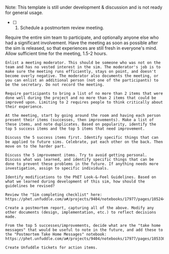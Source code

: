 Note: This template is still under development & discussion and is not ready for general usage.

 - [ ]  1. Schedule a postmortem review meeting. 

Require the entire sim team to participate, and optionally anyone else who had a significant involvement. Have the meeting as soon as possible after the sim is released, so that experiences are still fresh in everyone's mind. Allow sufficient time for the meeting, 1.5-2 hours.

    Enlist a meeting moderator. This should be someone who was not on the team and has no vested interest in the sim. The moderator's job is to make sure the meeting runs efficiently, stays on point, and doesn't become overly negative. The moderator also documents the meeting, or you can enlist an additional person (not one of the participants) to be the secretary. Do not record the meeting.

    Require participants to bring a list of no more than 2 items that were done well during the project and no more than 2 items that could be improved upon. Limiting to 2 requires people to think critically about their experience.

    At the meeting, start by going around the room and having each person present their items (successes, then improvements). Make a list of these items, and note duplicates. Based on popularity, identify the top 5 success items and the top 5 items that need improvement.

    Discuss the 5 success items first. Identify specific things that can be applied to future sims. Celebrate, pat each other on the back. Then move on to the harder part.

    Discuss the 5 improvement items. Try to avoid getting personal. Discuss what was learned, and identify specific things that can be done to prevent these problems in the future. If anything needs more investigation, assign to specific individuals.

    Identify modifications to the PhET Look-&-Feel Guidelines. Based on what we learned during development of this sim, how should the guidelines be revised?

    Review the "Sim completing checklist" here: https://phet.unfuddle.com/a#/projects/9404/notebooks/17977/pages/105244/latest

    Create a postmortem report, capturing all of the above. Modify any other documents (design, implementation, etc.) to reflect decisions made.

    From the top 5 successes/improvements, decide what are the "take home messages" that would be useful to note in the future, and add these to the "Postmortem Take Home Messages" notebook: https://phet.unfuddle.com/a#/projects/9404/notebooks/17977/pages/105330/latest

    Create Unfuddle tickets for action items.
